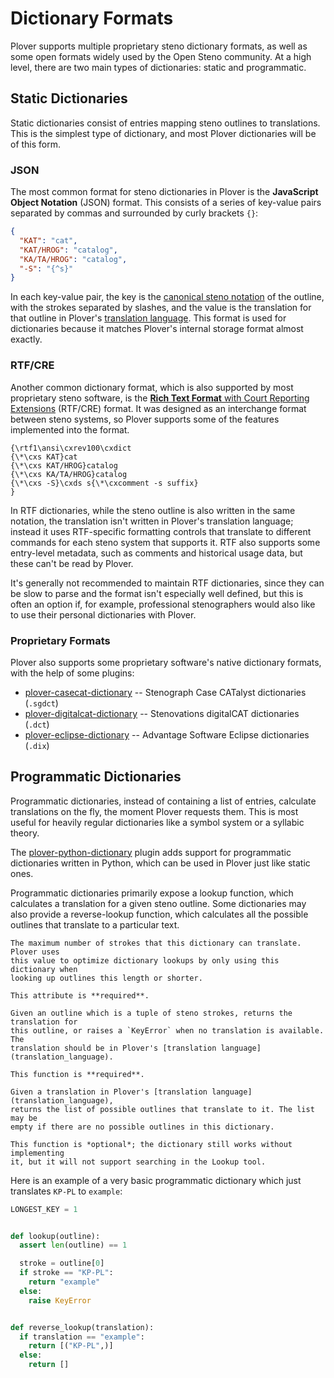 # Dictionary Formats

Plover supports multiple proprietary steno dictionary formats, as well as
some open formats widely used by the Open Steno community. At a high level,
there are two main types of dictionaries: static and programmatic.

## Static Dictionaries

Static dictionaries consist of entries mapping steno outlines to translations.
This is the simplest type of dictionary, and most Plover dictionaries will
be of this form.

### JSON

The most common format for steno dictionaries in Plover is the **JavaScript
Object Notation** (JSON) format. This consists of a series of key-value pairs
separated by commas and surrounded by curly brackets `{}`:

```json
{
  "KAT": "cat",
  "KAT/HROG": "catalog",
  "KA/TA/HROG": "catalog",
  "-S": "{^s}"
}
```

In each key-value pair, the key is the [canonical steno notation](steno_notation)
of the outline, with the strokes separated by slashes, and the value is the
translation for that outline in Plover's [translation language](translation_language).
This format is used for dictionaries because it matches Plover's internal
storage format almost exactly.

### RTF/CRE

Another common dictionary format, which is also supported by most proprietary
steno software, is the
[**Rich Text Format** with Court Reporting Extensions](http://www.legalxml.org/workgroups/substantive/transcripts/cre-spec.htm)
(RTF/CRE) format. It was designed as an interchange format between steno
systems, so Plover supports some of the features implemented into the format.

```rtf
{\rtf1\ansi\cxrev100\cxdict
{\*\cxs KAT}cat
{\*\cxs KAT/HROG}catalog
{\*\cxs KA/TA/HROG}catalog
{\*\cxs -S}\cxds s{\*\cxcomment -s suffix}
}
```

In RTF dictionaries, while the steno outline is also written in the same
notation, the translation isn't written in Plover's translation language;
instead it uses RTF-specific formatting controls that translate to different
commands for each steno system that supports it. RTF also supports some
entry-level metadata, such as comments and historical usage data, but these
can't be read by Plover.

It's generally not recommended to maintain RTF dictionaries, since they can be
slow to parse and the format isn't especially well defined, but this is often
an option if, for example, professional stenographers would also like to use
their personal dictionaries with Plover.

### Proprietary Formats

Plover also supports some proprietary software's native dictionary formats,
with the help of some plugins:

- [plover-casecat-dictionary](https://github.com/marnanel/plover_casecat_dictionary) -- Stenograph Case CATalyst dictionaries (`.sgdct`)
- [plover-digitalcat-dictionary](https://github.com/marnanel/plover_digitalcat_dictionary) -- Stenovations digitalCAT dictionaries (`.dct`)
- [plover-eclipse-dictionary](https://github.com/marnanel/plover_eclipse_dictionary) -- Advantage Software Eclipse dictionaries (`.dix`)

## Programmatic Dictionaries

Programmatic dictionaries, instead of containing a list of entries, calculate
translations on the fly, the moment Plover requests them. This is most useful
for heavily regular dictionaries like a symbol system or a syllabic theory.

The [plover-python-dictionary](https://github.com/benoit-pierre/plover_python_dictionary)
plugin adds support for programmatic dictionaries written in Python, which can
be used in Plover just like static ones.

Programmatic dictionaries primarily expose a lookup function, which calculates
a translation for a given steno outline. Some dictionaries may also provide a
reverse-lookup function, which calculates all the possible outlines that
translate to a particular text.

```{data} LONGEST_KEY
The maximum number of strokes that this dictionary can translate. Plover uses
this value to optimize dictionary lookups by only using this dictionary when
looking up outlines this length or shorter.

This attribute is **required**.
```

```{function} lookup(outline: Tuple[str]) -> str
Given an outline which is a tuple of steno strokes, returns the translation for
this outline, or raises a `KeyError` when no translation is available. The
translation should be in Plover's [translation language](translation_language).

This function is **required**.
```

```{function} reverse_lookup(translation: str) -> List[Tuple[str]]
Given a translation in Plover's [translation language](translation_language),
returns the list of possible outlines that translate to it. The list may be
empty if there are no possible outlines in this dictionary.

This function is *optional*; the dictionary still works without implementing
it, but it will not support searching in the Lookup tool.
```

Here is an example of a very basic programmatic dictionary which just
translates `KP-PL` to `example`:

```python
LONGEST_KEY = 1


def lookup(outline):
  assert len(outline) == 1

  stroke = outline[0]
  if stroke == "KP-PL":
    return "example"
  else:
    raise KeyError


def reverse_lookup(translation):
  if translation == "example":
    return [("KP-PL",)]
  else:
    return []
```
